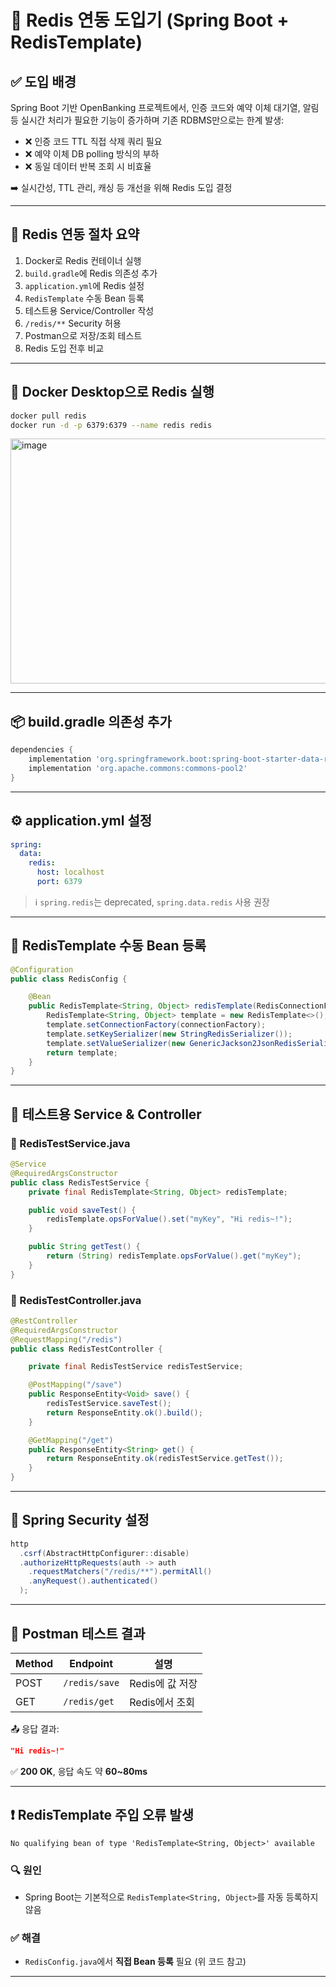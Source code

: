 
# 🚀 Redis 연동 도입기 (Spring Boot + RedisTemplate)

## ✅ 도입 배경

Spring Boot 기반 OpenBanking 프로젝트에서, 인증 코드와 예약 이체 대기열, 알림 등 실시간 처리가 필요한 기능이 증가하며 기존 RDBMS만으로는 한계 발생:

- ❌ 인증 코드 TTL 직접 삭제 쿼리 필요
- ❌ 예약 이체 DB polling 방식의 부하
- ❌ 동일 데이터 반복 조회 시 비효율

➡️ 실시간성, TTL 관리, 캐싱 등 개선을 위해 Redis 도입 결정

---

## 🧭 Redis 연동 절차 요약

1. Docker로 Redis 컨테이너 실행
2. `build.gradle`에 Redis 의존성 추가
3. `application.yml`에 Redis 설정
4. `RedisTemplate` 수동 Bean 등록
5. 테스트용 Service/Controller 작성
6. `/redis/**` Security 허용
7. Postman으로 저장/조회 테스트
8. Redis 도입 전후 비교

---

## 🐳 Docker Desktop으로 Redis 실행

```bash
docker pull redis
docker run -d -p 6379:6379 --name redis redis
```
<img width="975" height="392" alt="image" src="https://github.com/user-attachments/assets/39b80e07-9c38-4935-aa8d-3f1159b8e2fa" />

---

## 📦 build.gradle 의존성 추가

```groovy
dependencies {
    implementation 'org.springframework.boot:spring-boot-starter-data-redis'
    implementation 'org.apache.commons:commons-pool2'
}
```

---

## ⚙️ application.yml 설정

```yaml
spring:
  data:
    redis:
      host: localhost
      port: 6379
```

> ℹ️ `spring.redis`는 deprecated, `spring.data.redis` 사용 권장

---

## 🔧 RedisTemplate 수동 Bean 등록

```java
@Configuration
public class RedisConfig {

    @Bean
    public RedisTemplate<String, Object> redisTemplate(RedisConnectionFactory connectionFactory) {
        RedisTemplate<String, Object> template = new RedisTemplate<>();
        template.setConnectionFactory(connectionFactory);
        template.setKeySerializer(new StringRedisSerializer());
        template.setValueSerializer(new GenericJackson2JsonRedisSerializer());
        return template;
    }
}
```

---

## 🧪 테스트용 Service & Controller

### 📄 RedisTestService.java

```java
@Service
@RequiredArgsConstructor
public class RedisTestService {
    private final RedisTemplate<String, Object> redisTemplate;

    public void saveTest() {
        redisTemplate.opsForValue().set("myKey", "Hi redis~!");
    }

    public String getTest() {
        return (String) redisTemplate.opsForValue().get("myKey");
    }
}
```

### 📄 RedisTestController.java

```java
@RestController
@RequiredArgsConstructor
@RequestMapping("/redis")
public class RedisTestController {

    private final RedisTestService redisTestService;

    @PostMapping("/save")
    public ResponseEntity<Void> save() {
        redisTestService.saveTest();
        return ResponseEntity.ok().build();
    }

    @GetMapping("/get")
    public ResponseEntity<String> get() {
        return ResponseEntity.ok(redisTestService.getTest());
    }
}
```

---

## 🔐 Spring Security 설정

```java
http
  .csrf(AbstractHttpConfigurer::disable)
  .authorizeHttpRequests(auth -> auth
    .requestMatchers("/redis/**").permitAll()
    .anyRequest().authenticated()
  );
```

---

## 📮 Postman 테스트 결과

| Method | Endpoint                     | 설명           |
|--------|-------------------------------|----------------|
| POST   | `/redis/save`                | Redis에 값 저장 |
| GET    | `/redis/get`                 | Redis에서 조회 |

📤 응답 결과:

```json
"Hi redis~!"
```

✅ **200 OK**, 응답 속도 약 **60~80ms**

---

## ❗ RedisTemplate 주입 오류 발생

```text
No qualifying bean of type 'RedisTemplate<String, Object>' available
```

### 🔍 원인
- Spring Boot는 기본적으로 `RedisTemplate<String, Object>`를 자동 등록하지 않음

### ✅ 해결
- `RedisConfig.java`에서 **직접 Bean 등록** 필요 (위 코드 참고)

---

